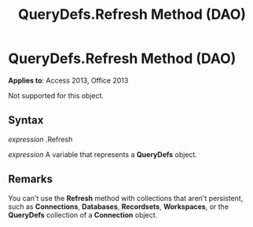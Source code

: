 ﻿---
title: QueryDefs.Refresh Method (DAO)
TOCTitle: Refresh Method
ms:assetid: 4379a02a-cc92-7cc5-969d-7102b5356e88
ms:mtpsurl: https://msdn.microsoft.com/library/Ff192942(v=office.15)
ms:contentKeyID: 48544501
ms.date: 09/18/2015
mtps_version: v=office.15
---

# QueryDefs.Refresh Method (DAO)


**Applies to**: Access 2013, Office 2013

Not supported for this object.

## Syntax

*expression* .Refresh

*expression* A variable that represents a **QueryDefs** object.

## Remarks

You can't use the **Refresh** method with collections that aren't persistent, such as **Connections**, **Databases**, **Recordsets**, **Workspaces**, or the **QueryDefs** collection of a **Connection** object.

